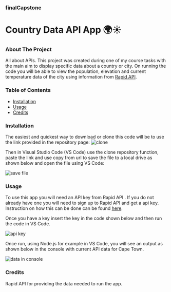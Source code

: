 ### finalCapstone

# Country Data API App :earth_africa::sunny:

### About The Project

All about APIs. This project was created during one of my course tasks with the main aim to display specific data about a country or city. 
On running the code you will be able to view the population, elevation and current temperature data of the city using information from [Rapid API](https://rapidapi.com/). 

### Table of Contents
* [Installation](#installation)
* [Usage](#usage)
* [Credits](#credits)

### Installation
The easiest and quickest way to download or clone this code will be to use the link provided in the repository page:
![clone](https://user-images.githubusercontent.com/122186007/213153592-79e73d33-cf55-489c-8bab-7cf29f46ef7f.png)

Then in Visual Studio Code (VS Code) use the clone repository function, paste the link and use copy from url to save the file to a local drive as shown below and open the file using VS Code:
            
![save file](https://user-images.githubusercontent.com/122186007/213154907-e698ff0a-d044-41ad-8a89-4aec0a08768b.png)


### Usage
To use this app you will need an API key from Rapid API . If you do not already have one you will need to sign up to Rapid API and get a api key. Instruction on how this can be done can be found [here](https://rapidapi.com/blog/api-glossary/api-key/).

Once you have a key insert the key in the code shown below and then run the code in VS Code. 

![api key](https://user-images.githubusercontent.com/122186007/213146867-ae203e1c-a151-4e01-828b-a7a4847a0e59.png)


Once run, using Node.js for example in VS Code, you will see an output as shown below in the console with current API data for Cape Town. 

![data in console](https://user-images.githubusercontent.com/122186007/213148583-44f8c891-77ff-428b-8743-4fa28ca2b056.png)



### Credits

Rapid API for providing the data needed to run the app. 

